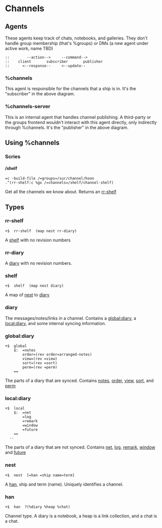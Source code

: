 # Channels

## Agents

These agents keep track of chats, notebooks, and galleries. They don't handle group membership (that's %groups) or DMs (a new agent under active work, name TBD)

```
::        --action-->     --command-->
::    client       subscriber       publisher
::      <--response--     <--update--
```

### %channels

This agent is responsible for the channels that a ship is in. It's the "subscriber" in the above diagram.

### %channels-server

This is an internal agent that handles channel publishing. A third-party or the groups frontend wouldn't interact with this agent directly, only indirectly through %channels. It's the "publisher" in the above diagram.

## Using %channels

### Scries

#### /shelf

```hoon
=c -build-file /=groups=/sur/channel/hoon
.^(rr-shelf:c %gx /=channels=/shelf/channel-shelf)
```

Get all the channels we know about. Returns an [rr-shelf](#rr-shelf)

## Types

### rr-shelf
```hoon
+$  rr-shelf  (map nest rr-diary)
```

A [shelf](#shelf) with no revision numbers

### rr-diary

A [diary](#diary) with no revision numbers.

### shelf
```hoon
+$  shelf  (map nest diary)
```

A map of [nest](#nest) to [diary](#diary)

### diary
The messages/notes/links in a channel. Contains a [global:diary](#globaldiary), a [local:diary](#localdiary), and some internal syncing information.

### global:diary
```hoon
+$  global
    $:  =notes
        order=(rev order=arranged-notes)
        view=(rev =view)
        sort=(rev =sort)
        perm=(rev =perm)
    ==
```

The parts of a diary that are synced. Contains [notes](#notes), [order](#order), [view](#view), [sort](#sort), and [perm](#perm)

### local:diary
```hoon
+$  local
    $:  =net
        =log
        =remark
        =window
        =future
    ==
  --
```

The parts of a diary that are not synced. Contains [net](#net), [log](#log), [remark](#remark), [window](#window) and [future](#future)

### nest
```hoon
+$  nest  [=han =ship name=term]
```

A [han](#han), ship and term (name). Uniquely identifies a channel.

### han
```hoon
+$  han  ?(%diary %heap %chat)
```

Channel type. A diary is a notebook, a heap is a link collection, and a chat is a chat.
